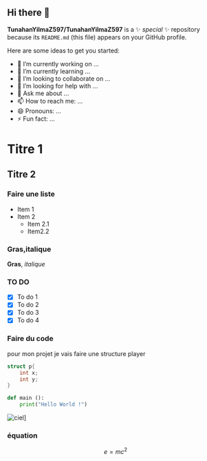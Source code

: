 ## Hi there 👋


**TunahanYilmaZ597/TunahanYilmaZ597** is a ✨ _special_ ✨ repository because its `README.md` (this file) appears on your GitHub profile.

Here are some ideas to get you started:

- 🔭 I’m currently working on ...
- 🌱 I’m currently learning ...
- 👯 I’m looking to collaborate on ...
- 🤔 I’m looking for help with ...
- 💬 Ask me about ...
- 📫 How to reach me: ...
- 😄 Pronouns: ...
- ⚡ Fun fact: ...

# Titre 1

## Titre 2 

### Faire une liste
 
- Item 1
- Item 2
  - Item 2.1
  - Item2.2

### Gras,italique 
**Gras**, *italique*

### TO DO 
- [x] To do 1
- [x] To do 2
- [x] To do 3
- [x] To do 4

### Faire du code 
pour mon projet je vais faire une structure player

````C
struct p{
    int x;
    int y;
}
````

````python
def main ():
    print("Hello World !")
````

![ciel](https://picsum.photos/seed/picsum/200/300)]

### équation

$$ e = mc^2 $$